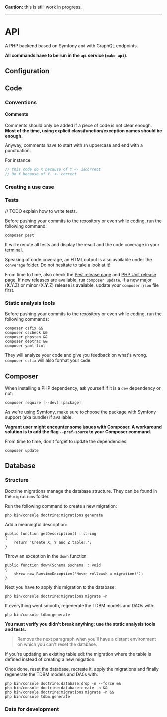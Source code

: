 **Caution:** this is still work in progress.

---

# API

A PHP backend based on Symfony and with GraphQL endpoints.

**All commands have to be run in the `api` service (`make api`).**

## Configuration

## Code

### Conventions

#### Comments

Comments should only be added if a piece of code is not clear enough.
**Most of the time, using explicit class/function/exception names should be enough.**

Anyway, comments have to start with an uppercase and end with a punctuation.

For instance:

```php
// this code do X because of Y <- incorrect
// Do X because of Y. <- correct
``` 

### Creating a use case

### Tests

// TODO explain how to write tests.

Before pushing your commits to the repository or even while coding, run the following command:

```
composer pest
```

It will execute all tests and display the result and the code coverage in your terminal.

Speaking of code coverage, an HTML output is also available under the `converage` folder.
Do not hesitate to take a look at it!

From time to time, also check the [Pest release page](https://github.com/pestphp/pest/releases)
and [PHP Unit release page](https://github.com/sebastianbergmann/phpunit/releases).
If new releases are available, run `composer update`.
If a new major (**X**.Y.Z) or minor (X.**Y**.Z) release is available, update your `composer.json` file first.

### Static analysis tools

Before pushing your commits to the repository or even while coding, run the following commands:

```
composer csfix &&
composer cscheck &&
composer phpstan &&
composer deptrac &&
composer yaml-lint
```

They will analyze your code and give you feedback on what's wrong.
`composer csfix` will also format your code.

## Composer

When installing a PHP dependency, ask yourself if it is a `dev` dependency or not:

```
composer require [--dev] [package]
```

As we're using Symfony, make sure to choose the package with Symfony support (aka bundle) if available.

**Vagrant user might encounter some issues with Composer. 
A workaround solution is to add the flag `--pref-source` to your Composer command.**

From time to time, don't forget to update the dependencies:

```
composer update
```

## Database

### Structure

Doctrine migrations manage the database structure.
They can be found in the `migrations` folder.

Run the following command to create a new migration:

```
php bin/console doctrine:migrations:generate
```

Add a meaningful description:

```
public function getDescription() : string
{
    return 'Create X, Y and Z tables.';
}
```

Throw an exception in the `down` function:

```
public function down(Schema $schema) : void
{
    throw new RuntimeException('Never rollback a migration!');
}
```

Next you have to apply this migration to the database:

```
php bin/console doctrine:migrations:migrate -n
```

If everything went smooth, regenerate the TDBM models and DAOs with:

```
php bin/console tdbm:generate
```

**You must verify you didn't break anything: use the static analysis tools and tests.**

> Remove the next paragraph when you'll have a distant environment
> on which you can't reset the database.

If you're updating an existing table edit the migration where the table is defined
instead of creating a new migration.

Once done, reset the database, recreate it, apply the migrations and finally
regenerate the TDBM models and DAOs with:

```
php bin/console doctrine:database:drop -n --force &&
php bin/console doctrine:database:create -n &&
php bin/console doctrine:migrations:migrate -n &&
php bin/console tdbm:generate
```

### Data for development
